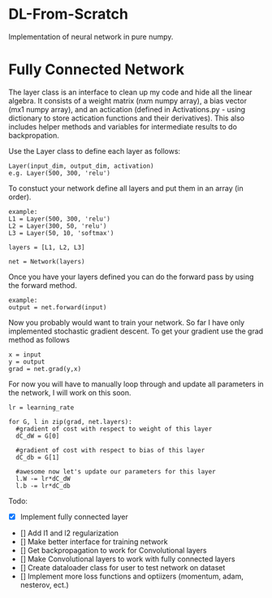 # DL-From-Scratch
Implementation of neural network in pure numpy.

# Fully Connected Network
The layer class is an interface to clean up my code and hide all the linear algebra. 
It consists of a weight matrix (nxm numpy array), a bias vector (mx1 numpy array), and an actication (defined in Activations.py - using dictionary to store actication functions and their derivatives). This also includes helper methods and variables for intermediate results to do backpropation.

Use the Layer class to define each layer as follows:
    
    Layer(input_dim, output_dim, activation)
    e.g. Layer(500, 300, 'relu')
  
To constuct your network define all layers and put them in an array (in order).
    
    example:
    L1 = Layer(500, 300, 'relu')
    L2 = Layer(300, 50, 'relu')
    L3 = Layer(50, 10, 'softmax')
    
    layers = [L1, L2, L3]
    
    net = Network(layers)
    
    
Once you have your layers defined you can do the forward pass by using the forward method.
  
    example:
    output = net.forward(input)
    
Now you probably would want to train your network. So far I have only implemented stochastic gradient descent.
To get your gradient use the grad method as follows
    
    x = input
    y = output
    grad = net.grad(y,x)
    
 For now you will have to manually loop through and update all parameters in the network, I will work on this soon.
 
    lr = learning_rate
    
    for G, l in zip(grad, net.layers):
      #gradient of cost with respect to weight of this layer
      dC_dW = G[0]
      
      #gradient of cost with respect to bias of this layer
      dC_db = G[1]
      
      #awesome now let's update our parameters for this layer
      l.W -= lr*dC_dW
      l.b -= lr*dC_db
      
      
      
 Todo:
 - [x] Implement fully connected layer
 - [] Add l1 and l2 regularization
 - [] Make better interface for training network
 - [] Get backpropagation to work for Convolutional layers
 - [] Make Convolutional layers to work with fully connected layers
 - [] Create dataloader class for user to test network on dataset
 - [] Implement more loss functions and optiizers (momentum, adam, nesterov, ect.)
      
      
    
